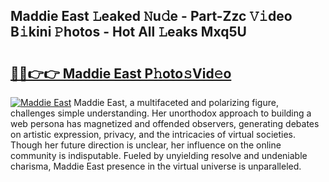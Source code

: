 ## Maddie East 𝙻eaked 𝙽u𝚍e - Part-Zzc 𝚅𝚒deo B𝚒kini 𝙿hotos - Hot All 𝙻eaks Mxq5U

# <h2><a href="http://ld3l6mk.urlbe.top/?page=Maddie+East">🔗🔗👉👉 Maddie East P𝚑oto𝚜Vid𝚎o</a></h2>

[![Maddie East](https://i.imgur.com/eBuTRDB.gif)](http://ld3l6mk.urlbe.top/?page=Maddie+East)
Maddie East, a multifaceted and polarizing figure, challenges simple understanding. Her unorthodox approach to building a web persona has magnetized and offended observers, generating debates on artistic expression, privacy, and the intricacies of virtual societies. Though her future direction is unclear, her influence on the online community is indisputable. Fueled by unyielding resolve and undeniable charisma, Maddie East presence in the virtual universe is unparalleled.
